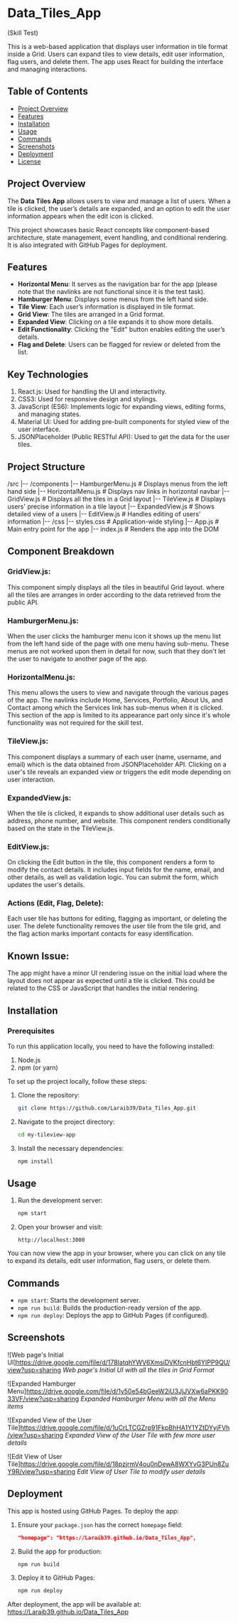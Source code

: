 # Data_Tiles_App
(Skill Test)

This is a web-based application that displays user information in tile format inside a Grid. Users can expand tiles to view details, edit user information, flag users, and delete them. The app uses React for building the interface and managing interactions.

## Table of Contents
- [Project Overview](#project-overview)
- [Features](#features)
- [Installation](#installation)
- [Usage](#usage)
- [Commands](#commands)
- [Screenshots](#screenshots)
- [Deployment](#deployment)
- [License](#license)

## Project Overview

The **Data Tiles App** allows users to view and manage a list of users. When a tile is clicked, the user’s details are expanded, and an option to edit the user information appears when the edit icon is clicked. 

This project showcases basic React concepts like component-based architecture, state management, event handling, and conditional rendering. It is also integrated with GitHub Pages for deployment.

## Features

- **Horizontal Menu**: It serves as the navigation bar for the app (please note that the navlinks are not functional since it is the test task).
- **Hamburger Menu**: Displays some menus from the left hand side.
- **Tile View**: Each user’s information is displayed in tile format.
- **Grid View**: The tiles are arranged in a Grid format.
- **Expanded View**: Clicking on a tile expands it to show more details.
- **Edit Functionality**: Clicking the "Edit" button enables editing the user’s details.
- **Flag and Delete**: Users can be flagged for review or deleted from the list.

## Key Technologies

1. React.js: Used for handling the UI and interactivity.
2. CSS3: Used for responsive design and stylings.
3. JavaScript (ES6): Implements logic for expanding views, editing forms, and managing states.
4. Material UI: Used for adding pre-built components for styled view of the user interface.
5. JSONPlaceholder (Public RESTful API): Used to get the data for the user tiles.

## Project Structure 

/src
|-- /components
    |-- HamburgerMenu.js        # Displays menus from the left hand side
    |-- HorizontalMenu.js       # Displays nav links in horizontal navbar
    |-- GridView.js             # Displays all the tiles in a Grid layout
    |-- TileView.js             # Displays users' precise information in a tile layout
    |-- ExpandedView.js         # Shows detailed view of a users
    |-- EditView.js             # Handles editing of users' information
|-- /css
    |-- styles.css         # Application-wide styling
|-- App.js                 # Main entry point for the app
|-- index.js               # Renders the app into the DOM

## Component Breakdown
### GridView.js:
This component simply displays all the tiles in beautiful Grid layout. where all the tiles are arranges in order according to the data retrieved from the public API.

### HamburgerMenu.js:
When the user clicks the hamburger menu icon it shows up the menu list from the left hand side of the page with one menu having sub-menu. These menus are not worked upon them in detail for now, such that they don't let the user to navigate to another page of the app.

### HorizontalMenu.js:
This menu allows the users to view and navigate through the various pages of the app. The navlinks include Home, Services, Portfolio, About Us, and Contact among which the Services link has sub-menus when it is clicked. This section of the app is limited to its appearance part only since it's whole functionality was not required for the skill test.

### TileView.js: 
This component displays a summary of each user (name, username, and email) which is the data obtained from JSONPlaceholder API. Clicking on a user's tile reveals an expanded view or triggers the edit mode depending on user interaction.

### ExpandedView.js: 
When the tile is clicked, it expands to show additional user details such as address, phone number, and website. This component renders conditionally based on the state in the TileView.js.

### EditView.js: 
On clicking the Edit button in the tile, this component renders a form to modify the contact details. It includes input fields for the name, email, and other details, as well as validation logic. You can submit the form, which updates the user's details.

### Actions (Edit, Flag, Delete): 
Each user tile has buttons for editing, flagging as important, or deleting the user. The delete functionality removes the user tile from the tile grid, and the flag action marks important contacts for easy identification.

## Known Issue:
The app might have a minor UI rendering issue on the initial load where the layout does not appear as expected until a tile is clicked. This could be related to the CSS or JavaScript that handles the initial rendering.

## Installation
### Prerequisites
To run this application locally, you need to have the following installed:

1. Node.js
2. npm (or yarn)

To set up the project locally, follow these steps:

1. Clone the repository:
    ```bash
    git clone https://github.com/Laraib39/Data_Tiles_App.git
    ```

2. Navigate to the project directory:
    ```bash
    cd my-tileview-app
    ```

3. Install the necessary dependencies:
    ```bash
    npm install
    ```

## Usage

1. Run the development server:
    ```bash
    npm start
    ```

2. Open your browser and visit:
    ```
    http://localhost:3000
    ```

You can now view the app in your browser, where you can click on any tile to expand its details, edit user information, flag users, or delete them.

## Commands

- `npm start`: Starts the development server.
- `npm run build`: Builds the production-ready version of the app.
- `npm run deploy`: Deploys the app to GitHub Pages (if configured).

## Screenshots

![Web page's Initial UI]https://drive.google.com/file/d/178IatqhYWV6XmsiDVKfcnHbt6YIPP9QU/view?usp=sharing
*Web page's Initial UI with all the tiles in Grid Format*

![Expanded Hamburger Menu]https://drive.google.com/file/d/1y50e54bGeeW2iU3JjJVXw6aPKK9033VF/view?usp=sharing
*Expanded Hamburger Menu with all the Menu items*

![Expanded View of the User Tile]https://drive.google.com/file/d/1uCrLTCGZrp91FkpBhHA1Y1YZtDYyjFVh/view?usp=sharing
*Expanded View of the User Tile with few more user details*

![Edit View of User Tile]https://drive.google.com/file/d/18pzjrmV4ou0nDewA8WXYvG3PUn8ZuY9R/view?usp=sharing
*Edit View of User Tile to modify user details*

## Deployment

This app is hosted using GitHub Pages. To deploy the app:

1. Ensure your `package.json` has the correct `homepage` field:
    ```json
    "homepage": "https://Laraib39.github.io/Data_Tiles_App",
    ```

2. Build the app for production:
    ```bash
    npm run build
    ```

3. Deploy it to GitHub Pages:
    ```bash
    npm run deploy
    ```

After deployment, the app will be available at:
https://Laraib39.github.io/Data_Tiles_App
